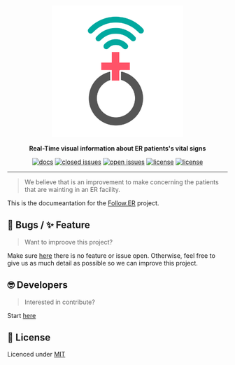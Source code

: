 <div align="center" markdown="1">

<img src="./website/static/img/FollowER_Icon_2.svg" alt="React Styleguidist" width="300">

**Real-Time visual information about ER patients's vital signs**

[![docs](https://img.shields.io/website?down_color=lightgrey&down_message=offline&up_color=brightgreen&up_message=up&url=https%3A%2F%2Fprojsante.github.io)](https://projsante.github.io/)
[![closed issues](https://img.shields.io/github/issues-closed-raw/ProjSante/webapp?color=success)](https://github.com/ProjSante/webapp/issues?utf8=%E2%9C%93&q=is%3Aissue+is%3Aclosed)
[![open issues](https://img.shields.io/github/issues-raw/ProjSante/webapp)](https://github.com/ProjSante/webapp/issues?utf8=%E2%9C%93&q=is%3Aissue+is%3Aopen)
[![license](https://img.shields.io/github/commit-activity/w/ProjSante/webapp)](https://github.com/ProjSante/webapp/commits/develop)
[![license](https://badgen.now.sh/badge/license/MIT)](./LICENSE)

</div>
<hr />

> We believe that is an improvement to make concerning the patients that are wainting in an ER facility.

This is the documeantation for the [Follow.ER](https://projsante.herokuapp.com/) project.

## 🐛 Bugs / ✨ Feature
> Want to improove this project?

Make sure [here](https://github.com/ProjSante/Docusaurus/issues) there is no feature or issue open. Otherwise, feel free to give us as much detail as possible so we can improve this project.

## 🤓 Developers
> Interested in contribute?

Start [here](https://projsante.github.io)

## 📕 License

Licenced under [MIT](LICENSE)
